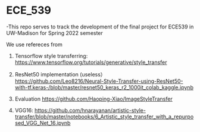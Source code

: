 # ECE_539

-This repo serves to track the development of the final project for ECE539 in UW-Madison for Spring 2022 semester

We use refereces from

1. Tensorflow style transferring:
https://www.tensorflow.org/tutorials/generative/style_transfer

2. ResNet50 implementation (useless）
https://github.com/Leo8216/Neural-Style-Transfer-using-ResNet50-with-tf.keras-/blob/master/resnet50_keras_r2_1000it_colab_kaggle.ipynb

3. Evaluation
https://github.com/Haoping-Xiao/ImageStyleTransfer

4. VGG16:	https://github.com/hnarayanan/artistic-style-transfer/blob/master/notebooks/6_Artistic_style_transfer_with_a_repurposed_VGG_Net_16.ipynb
